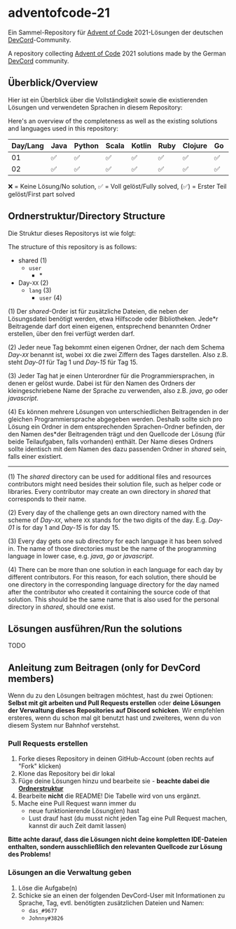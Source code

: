 # adventofcode-21

Ein Sammel-Repository für [Advent of Code](https://adventofcode.com) 2021-Lösungen der deutschen [DevCord](https://discord.gg/tNMq2K4)-Community.

A repository collecting [Advent of Code](https://adventofcode.com) 2021 solutions made by the German [DevCord](https://discord.gg/tNMq2K4) community.

## Überblick/Overview

Hier ist ein Überblick über die Vollständigkeit sowie die existierenden Lösungen und verwendeten Sprachen in diesem Repository:

Here's an overview of the completeness as well as the existing solutions and languages used in this repository:

| Day/Lang | Java    | Python  | Scala   | Kotlin  | Ruby    | Clojure | Go      | Rust    | C++     | BQN |
| -------- | ------  | ------  | ------  | ------  | ------  | ------  | ------  | ------  | ------  | ------ | 
| 01       | ✅      | ✅      | ✅      | ✅      | ✅      | ✅      | ✅      | ✅      | ✅      | ✅      |
| 02       | ✅      | ✅      | ✅      | ✅      | ✅      | ✅      | ✅      | ✅      | ✅      | ✅      |

❌   = Keine Lösung/No solution,
✅   = Voll gelöst/Fully solved,
(✅) = Erster Teil gelöst/First part solved

## Ordnerstruktur/Directory Structure

Die Struktur dieses Repositorys ist wie folgt: 

The structure of this repository is as follows:

- shared        (1)
  - `user`
    - \*
- Day-`XX`        (2) 
  - `lang`        (3)
    - `user`    (4)

(1) Der *shared*-Order ist für zusätzliche Dateien, die neben der Lösungsdatei benötigt werden, etwa Hilfscode oder Bibliotheken. Jede\*r Beitragende darf dort einen eigenen, entsprechend benannten Ordner erstellen, über den frei verfügt werden darf.

(2) Jeder neue Tag bekommt einen eigenen Ordner, der nach dem Schema *Day-`XX`* benannt ist, wobei `XX` die zwei Ziffern des Tages darstellen. Also z.B. steht *Day-01* für Tag 1 und *Day-15* für Tag 15.

(3) Jeder Tag hat je einen Unterordner für die Programmiersprachen, in denen er gelöst wurde. Dabei ist für den Namen des Ordners der kleingeschriebene Name der Sprache zu verwenden, also z.B. *java*, *go* oder *javascript*.

(4) Es können mehrere Lösungen von unterschiedlichen Beitragenden in der gleichen Programmiersprache abgegeben werden. Deshalb sollte sich pro Lösung ein Ordner in dem entsprechenden Sprachen-Ordner befinden, der den Namen des\*der Beitragenden trägt und den Quellcode der Lösung (für beide Teilaufgaben, falls vorhanden) enthält. Der Name dieses Ordners sollte identisch mit dem Namen des dazu passenden Ordner in *shared* sein, falls einer existiert.

----------------

(1) The *shared* directory can be used for additional files and resources contributors might need besides their solution file, such as helper code or libraries. Every contributor may create an own directory in *shared* that corresponds to their name.

(2) Every day of the challenge gets an own directory named with the scheme of *Day-`XX`*, where `XX` stands for the two digits of the day. E.g. *Day-01* is for day 1 and *Day-15* is for day 15.

(3) Every day gets one sub directory for each language it has been solved in. The name of those directories must be the name of the programming language in lower case, e.g. *java*, *go* or *javascript*.

(4) There can be more than one solution in each language for each day by different contributors. For this reason, for each solution, there should be one directory in the corresponding language directory for the day named after the contributor who created it containing the source code of that solution. This should be the same name that is also used for the personal directory in *shared*, should one exist.

## Lösungen ausführen/Run the solutions

TODO

## Anleitung zum Beitragen (only for DevCord members)

Wenn du zu den Lösungen beitragen möchtest, hast du zwei Optionen: **Selbst mit git arbeiten und Pull Requests erstellen** oder **deine Lösungen der Verwaltung dieses Repositories auf Discord schicken**. Wir empfehlen ersteres, wenn du schon mal git benutzt hast und zweiteres, wenn du von diesem System nur Bahnhof verstehst.

### Pull Requests erstellen

1. Forke dieses Repository in deinen GitHub-Account (oben rechts auf "Fork" klicken)
2. Klone das Repository bei dir lokal
3. Füge deine Lösungen hinzu und bearbeite sie - **beachte dabei die [Ordnerstruktur](#ordnerstrukturdirectory-structure)**
4. Bearbeite **nicht** die README! Die Tabelle wird von uns ergänzt.
5. Mache eine Pull Request wann immer du
   - neue funktionierende Lösung(en) hast
   - Lust drauf hast (du musst nicht jeden Tag eine Pull Request machen, kannst dir auch Zeit damit lassen)

**Bitte achte darauf, dass die Lösungen nicht deine kompletten IDE-Dateien enthalten, sondern ausschließlich den relevanten Quellcode zur Lösung des Problems!**

### Lösungen an die Verwaltung geben

1. Löse die Aufgabe(n)
2. Schicke sie an einen der folgenden DevCord-User mit Informationen zu Sprache, Tag, evtl. benötigten zusätzlichen Dateien und Namen:
   - `das_#9677`
   - `Johnny#3826`
   

